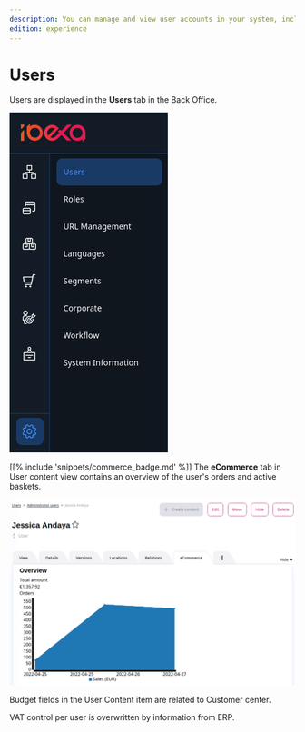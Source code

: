 ```yaml
---
description: You can manage and view user accounts in your system, including their shop activity such as orders or active baskets.
edition: experience
---
```


# Users

Users are displayed in the **Users** tab in the Back Office.

![](img/users_menu.png)

 [[% include 'snippets/commerce_badge.md' %]] The **eCommerce** tab in User content view contains an overview of the user's orders and active baskets.

![](img/user_detaild_view.png)

Budget fields in the User Content item are related to Customer center.

VAT control per user is overwritten by information from ERP.
